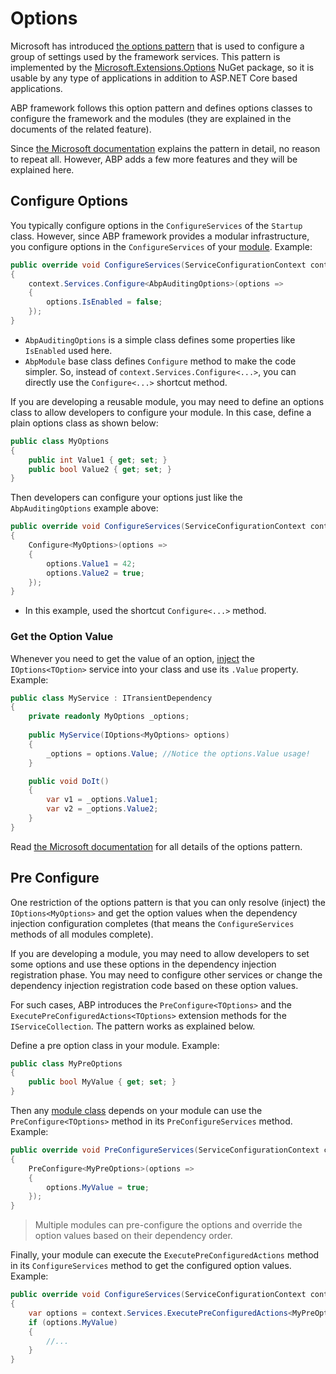 # Options

Microsoft has introduced [the options pattern](https://docs.microsoft.com/en-us/aspnet/core/fundamentals/configuration/options) that is used to configure a group of settings used by the framework services. This pattern is implemented by the [Microsoft.Extensions.Options](https://www.nuget.org/packages/Microsoft.Extensions.Options) NuGet package, so it is usable by any type of applications in addition to ASP.NET Core based applications.

ABP framework follows this option pattern and defines options classes to configure the framework and the modules (they are explained in the documents of the related feature).

Since [the Microsoft documentation](https://docs.microsoft.com/en-us/aspnet/core/fundamentals/configuration/options) explains the pattern in detail, no reason to repeat all. However, ABP adds a few more features and they will be explained here.

## Configure Options

You typically configure options in the `ConfigureServices` of the `Startup` class. However, since ABP framework provides a modular infrastructure, you configure options in the `ConfigureServices` of your [module](Module-Development-Basics.md). Example:

````csharp
public override void ConfigureServices(ServiceConfigurationContext context)
{
    context.Services.Configure<AbpAuditingOptions>(options =>
    {
        options.IsEnabled = false;
    });
}
````

* `AbpAuditingOptions` is a simple class defines some properties like `IsEnabled` used here.
* `AbpModule` base class defines `Configure` method to make the code simpler. So, instead of `context.Services.Configure<...>`, you can directly use the `Configure<...>` shortcut method.

If you are developing a reusable module, you may need to define an options class to allow developers to configure your module. In this case, define a plain options class as shown below:

````csharp
public class MyOptions
{
    public int Value1 { get; set; }
    public bool Value2 { get; set; }
}
````

Then developers can configure your options just like the `AbpAuditingOptions` example above:

````csharp
public override void ConfigureServices(ServiceConfigurationContext context)
{
    Configure<MyOptions>(options =>
    {
        options.Value1 = 42;
        options.Value2 = true;
    });
}
````

* In this example, used the shortcut `Configure<...>` method.

### Get the Option Value

Whenever you need to get the value of an option, [inject](Dependency-Injection.md) the `IOptions<TOption>` service into your class and use its `.Value` property. Example:

````csharp
public class MyService : ITransientDependency
{
    private readonly MyOptions _options;
    
    public MyService(IOptions<MyOptions> options)
    {
        _options = options.Value; //Notice the options.Value usage!
    }

    public void DoIt()
    {
        var v1 = _options.Value1;
        var v2 = _options.Value2;
    }
}
````

Read [the Microsoft documentation](https://docs.microsoft.com/en-us/aspnet/core/fundamentals/configuration/options) for all details of the options pattern.

## Pre Configure

One restriction of the options pattern is that you can only resolve (inject) the `IOptions<MyOptions>` and get the option values when the dependency injection configuration completes (that means the `ConfigureServices` methods of all modules complete).

If you are developing a module, you may need to allow developers to set some options and use these options in the dependency injection registration phase. You may need to configure other services or change the dependency injection registration code based on these option values.

For such cases, ABP introduces the `PreConfigure<TOptions>` and the `ExecutePreConfiguredActions<TOptions>` extension methods for the `IServiceCollection`. The pattern works as explained below.

Define a pre option class in your module. Example:

````csharp
public class MyPreOptions
{
    public bool MyValue { get; set; }
}
````

Then any [module class](Module-Development-Basics.md) depends on your module can use the `PreConfigure<TOptions>` method in its `PreConfigureServices` method. Example:

````csharp
public override void PreConfigureServices(ServiceConfigurationContext context)
{
    PreConfigure<MyPreOptions>(options =>
    {
        options.MyValue = true;
    });
}
````

> Multiple modules can pre-configure the options and override the option values based on their dependency order.

Finally, your module can execute the `ExecutePreConfiguredActions` method in its `ConfigureServices` method to get the configured option values. Example:

````csharp
public override void ConfigureServices(ServiceConfigurationContext context)
{
    var options = context.Services.ExecutePreConfiguredActions<MyPreOptions>();
    if (options.MyValue)
    {
        //...
    }
}
````

